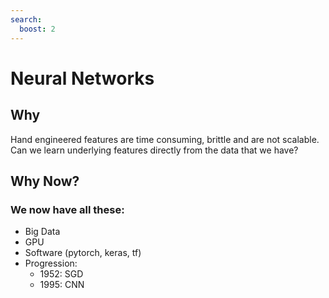 ```yaml
---
search:
  boost: 2 
---
```


# Neural Networks

## Why
Hand engineered features are time consuming, brittle and are not scalable.
Can we learn underlying features directly from the data that we have?

## Why Now?
### We now have all these:
* Big Data
* GPU
* Software (pytorch, keras, tf)
* Progression:
    - 1952: SGD
    - 1995: CNN

